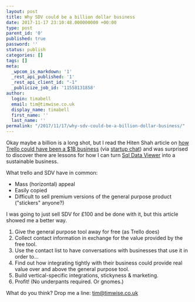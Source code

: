 ```yaml
---
layout: post
title: Why SDV could be a billion dollar business
date: 2017-11-17 23:10:48.000000000 +00:00
type: post
parent_id: '0'
published: true
password: ''
status: publish
categories: []
tags: []
meta:
  _wpcom_is_markdown: '1'
  _rest_api_published: '1'
  _rest_api_client_id: "-1"
  _publicize_job_id: '11558131858'
author:
  login: timabell
  email: tim@timwise.co.uk
  display_name: timabell
  first_name: ''
  last_name: ''
permalink: "/2017/11/17/why-sdv-could-be-a-billion-dollar-business/"
---
```

<p>Okay maybe a billion is a long shot, but I read the Hiten Shah article on <a href="https://producthabits.com/why-trello-failed-to-build-a-1-billion-business/" target="_blank" rel="noopener">how Trello could have been a $1B business</a> (via <a href="https://thestartupchat.com/ep258/" target="_blank" rel="noopener">startup chat</a>) and was surprised to discover there are lessons for how I can turn <a href="https://sqldataviewer.com/" target="_blank" rel="noopener">Sql Data Viewer</a> into a sustainable business.</p>
<p>What trello and SDV have in common:</p>
<ul>
<li>Mass (horizontal) appeal</li>
<li>Easily copied</li>
<li>Difficult to sell premium versions of the general purpose product ("stickers" anyone?)</li>
</ul>
<p>I was going to just sell SDV for £100 and be done with it, but this article showed me a better way.</p>
<ol>
<li>Give the general purpose tool away for free (as Trello does)</li>
<li>Collect contact information in exchange for the value provided by the free tool.</li>
<li>Use the contact list to have conversations with businesses that use it in order to...</li>
<li>Find out how integrating tightly with their business could provide real value over and above the general purpose tool.</li>
<li>Build vertical-specific integrations, stickyness &amp; marketing.</li>
<li>Profit! (No underpants required. Or gnomes.)</li>
</ol>
<p>What do you think? Drop me a line: <a href="mailto:tim@timwise.co.uk">tim@timwise.co.uk</a></p>
<p>&nbsp;</p>
